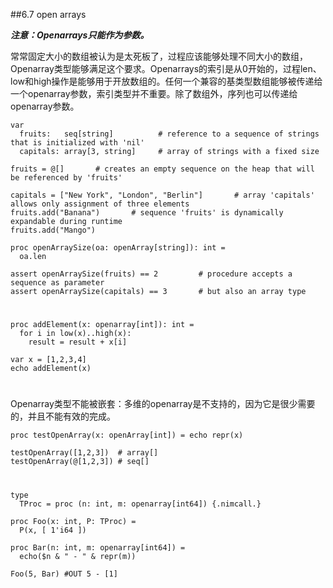 ##6.7 open arrays

***注意：Openarrays只能作为参数。***

常常固定大小的数组被认为是太死板了，过程应该能够处理不同大小的数组，Openarray类型能够满足这个要求。Openarrays的索引是从0开始的，过程len、low和high操作是能够用于开放数组的。任何一个兼容的基类型数组能够被传递给一个openarray参数，索引类型并不重要。除了数组外，序列也可以传递给openarray参数。

    var
      fruits:   seq[string]          # reference to a sequence of strings that is initialized with 'nil'
      capitals: array[3, string]     # array of strings with a fixed size
    
    fruits = @[]       # creates an empty sequence on the heap that will be referenced by 'fruits'
    
    capitals = ["New York", "London", "Berlin"]       # array 'capitals' allows only assignment of three elements
    fruits.add("Banana")       # sequence 'fruits' is dynamically expandable during runtime
    fruits.add("Mango")
    
    proc openArraySize(oa: openArray[string]): int =
      oa.len
    
    assert openArraySize(fruits) == 2         # procedure accepts a sequence as parameter
    assert openArraySize(capitals) == 3       # but also an array type

#

    proc addElement(x: openarray[int]): int =
      for i in low(x)..high(x):
        result = result + x[i]
    
    var x = [1,2,3,4]
    echo addElement(x)

#
Openarray类型不能被嵌套：多维的openarray是不支持的，因为它是很少需要的，并且不能有效的完成。

    proc testOpenArray(x: openArray[int]) = echo repr(x)
    
    testOpenArray([1,2,3])  # array[]
    testOpenArray(@[1,2,3]) # seq[]

#
    type
      TProc = proc (n: int, m: openarray[int64]) {.nimcall.}
    
    proc Foo(x: int, P: TProc) =
      P(x, [ 1'i64 ])
    
    proc Bar(n: int, m: openarray[int64]) =
      echo($n & " - " & repr(m))
    
    Foo(5, Bar) #OUT 5 - [1]